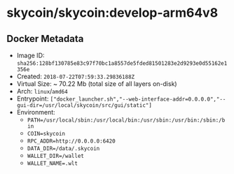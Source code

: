 # skycoin/skycoin:develop-arm64v8

## Docker Metadata
- Image ID: `sha256:128bf130785e83c97f70bc1a8557de5fded81501283e2d9293e0d55162e1356e`
- Created: `2018-07-22T07:59:33.29836188Z`
- Virtual Size: ~ 70.22 Mb
  (total size of all layers on-disk)
- Arch: `linux`/`amd64`
- Entrypoint: `["docker_launcher.sh","--web-interface-addr=0.0.0.0","--gui-dir=/usr/local/skycoin/src/gui/static"]`
- Environment:
  - `PATH=/usr/local/sbin:/usr/local/bin:/usr/sbin:/usr/bin:/sbin:/bin`
  - `COIN=skycoin`
  - `RPC_ADDR=http://0.0.0.0:6420`
  - `DATA_DIR=/data/.skycoin`
  - `WALLET_DIR=/wallet`
  - `WALLET_NAME=.wlt`
